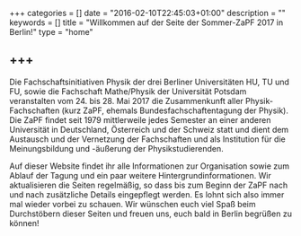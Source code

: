 +++
categories = []
date = "2016-02-10T22:45:03+01:00"
description = ""
keywords = []
title = "Willkommen auf der Seite der Sommer-ZaPF 2017 in Berlin!"
type = "home"

+++
---
Die Fachschaftsinitiativen Physik der drei Berliner Universitäten HU, TU und FU, sowie die Fachschaft Mathe/Physik der Universität Potsdam veranstalten vom 24. bis 28. Mai 2017 die Zusammenkunft aller Physik-Fachschaften (kurz ZaPF, ehemals Bundesfachschaftentagung der Physik). Die ZaPF findet seit 1979 mittlerweile jedes Semester an einer anderen Universität in Deutschland, Österreich und der Schweiz statt und dient dem Austausch und der Vernetzung der Fachschaften und als Institution für die Meinungsbildung und -äußerung der Physikstudierenden.

Auf dieser Website findet ihr alle Informationen zur Organisation sowie zum Ablauf der Tagung und ein paar weitere Hintergrundinformationen. Wir aktualisieren die Seiten regelmäßig, so dass bis zum Beginn der ZaPF nach und nach zusätzliche Details eingepflegt werden. Es lohnt sich also immer mal wieder vorbei zu schauen.
Wir wünschen euch viel Spaß beim Durchstöbern dieser Seiten und freuen uns, euch bald in Berlin begrüßen zu können!
